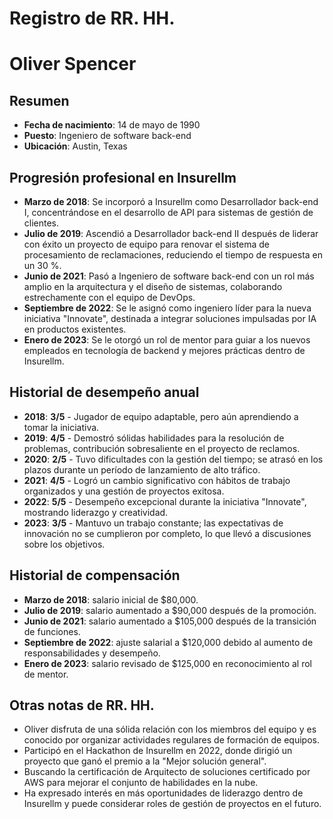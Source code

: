 # Registro de RR. HH.

# Oliver Spencer

## Resumen
- **Fecha de nacimiento**: 14 de mayo de 1990
- **Puesto**: Ingeniero de software back-end
- **Ubicación**: Austin, Texas

## Progresión profesional en Insurellm
- **Marzo de 2018**: Se incorporó a Insurellm como Desarrollador back-end I, concentrándose en el desarrollo de API para sistemas de gestión de clientes.
- **Julio de 2019**: Ascendió a Desarrollador back-end II después de liderar con éxito un proyecto de equipo para renovar el sistema de procesamiento de reclamaciones, reduciendo el tiempo de respuesta en un 30 %.
- **Junio ​​de 2021**: Pasó a Ingeniero de software back-end con un rol más amplio en la arquitectura y el diseño de sistemas, colaborando estrechamente con el equipo de DevOps.
- **Septiembre de 2022**: Se le asignó como ingeniero líder para la nueva iniciativa "Innovate", destinada a integrar soluciones impulsadas por IA en productos existentes.
- **Enero de 2023**: Se le otorgó un rol de mentor para guiar a los nuevos empleados en tecnología de backend y mejores prácticas dentro de Insurellm.

## Historial de desempeño anual
- **2018**: **3/5** - Jugador de equipo adaptable, pero aún aprendiendo a tomar la iniciativa.
- **2019**: **4/5** - Demostró sólidas habilidades para la resolución de problemas, contribución sobresaliente en el proyecto de reclamos.
- **2020**: **2/5** - Tuvo dificultades con la gestión del tiempo; se atrasó en los plazos durante un período de lanzamiento de alto tráfico.
- **2021**: **4/5** - Logró un cambio significativo con hábitos de trabajo organizados y una gestión de proyectos exitosa.
- **2022**: **5/5** - Desempeño excepcional durante la iniciativa "Innovate", mostrando liderazgo y creatividad.
- **2023**: **3/5** - Mantuvo un trabajo constante; las expectativas de innovación no se cumplieron por completo, lo que llevó a discusiones sobre los objetivos.

## Historial de compensación
- **Marzo de 2018**: salario inicial de $80,000.
- **Julio de 2019**: salario aumentado a $90,000 después de la promoción.
- **Junio ​​de 2021**: salario aumentado a $105,000 después de la transición de funciones.
- **Septiembre de 2022**: ajuste salarial a $120,000 debido al aumento de responsabilidades y desempeño.
- **Enero de 2023**: salario revisado de $125,000 en reconocimiento al rol de mentor.

## Otras notas de RR. HH.
- Oliver disfruta de una sólida relación con los miembros del equipo y es conocido por organizar actividades regulares de formación de equipos.
- Participó en el Hackathon de Insurellm en 2022, donde dirigió un proyecto que ganó el premio a la "Mejor solución general".
- Buscando la certificación de Arquitecto de soluciones certificado por AWS para mejorar el conjunto de habilidades en la nube.
- Ha expresado interés en más oportunidades de liderazgo dentro de Insurellm y puede considerar roles de gestión de proyectos en el futuro.